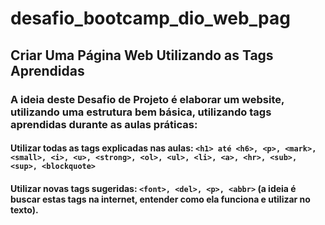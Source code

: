 # desafio_bootcamp_dio_web_pag
## Criar Uma Página Web Utilizando as Tags Aprendidas
### A ideia deste Desafio de Projeto é elaborar um website, utilizando uma estrutura bem básica, utilizando tags aprendidas durante as aulas práticas:

#### Utilizar todas as tags explicadas nas aulas: `<h1> até <h6>, <p>, <mark>, <small>, <i>, <u>, <strong>, <ol>, <ul>, <li>, <a>, <hr>, <sub>, <sup>, <blockquote>`
#### Utilizar novas tags sugeridas: `<font>, <del>, <p>, <abbr>` (a ideia é buscar estas tags na internet, entender como ela funciona e utilizar no texto).

